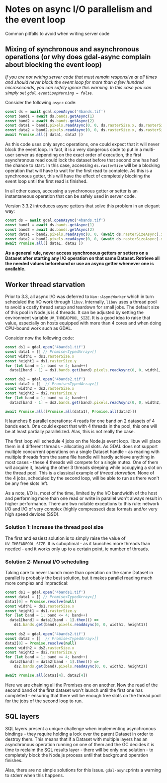 # Notes on async I/O parallelism and the event loop

Common pitfalls to avoid when writing server code

## Mixing of synchronous and asynchronous operations (or why does gdal-async complain about blocking the event loop)

*If you are not writing server code that must remain responsive at all times and should never block the event loop for more than a few hundred microseconds, you can safely ignore this warning. In this case you can simply set `gdal.eventLoopWarning = false`.*

Consider the following `async` code:
```js
const ds = await gdal.openAsync('4bands.tif')
const band1 = await ds.bands.getAsync(1)
const band2 = await ds.bands.getAsync(2)
const data1 = band1.pixels.readAsync(0, 0, ds.rasterSize.x, ds.rasterSize.y)
const data2 = band2.pixels.readAsync(0, 0, ds.rasterSize.x, ds.rasterSize.y)
await Promise.all([ data1, data2 ])
```

As this code uses only async operations, one could expect that it will never block the event loop. In fact, it is a very dangerous code to put in a multi-user server as depending on the exact order of execution, the first asynchronous read could lock the dataset before that second one has had the chance to start. In this case, accessing `ds.rasterSize` will be a blocking operation that will have to wait for the first read to complete. As this is a synchronous getter, this will have the effect of completely blocking the event loop until the first read is finished.

In all other cases, accessing a synchronous getter or setter is an instantaneous operation that can be safely used in server code.

Version 3.3.2 introduces async getters that solve this problem in an elegant way:

```js
const ds = await gdal.openAsync('4bands.tif')
const band1 = await ds.bands.getAsync(1)
const band2 = await ds.bands.getAsync(2)
const data1 = band2.pixels.readAsync(0, 0, (await ds.rasterSizeAsync).x, (await ds.rasterSizeAsync).y)
const data2 = band2.pixels.readAsync(0, 0, (await ds.rasterSizeAsync).x, (await ds.rasterSizeAsync).y)
await Promise.all([ data1, data2 ])
```

**As a general rule, never access synchronous getters or setters on a Dataset after starting any I/O operation on that same Dataset. Retrieve all the needed values beforehand or use an async getter whenever one is available.**

## Worker thread starvation

Prior to 3.3, all async I/O was deferred to `Nan::AsyncWorker` which in turn scheduled the I/O work through `libuv`.
Internally, `libuv` uses a thread pool to avoid a costly thread setup and teardown for small jobs. The default size of this pool in Node.js is 4 threads. It can be adjusted by setting the environment variable `UV_THREADPOOL_SIZE`. It is a good idea to raise that value, especially on hosts equipped with more than 4 cores and when doing CPU-bound work such as GDAL.

Consider now the following code:
```js
const ds1 = gdal.open('4bands1.tif')
const data1 = [] // Promise<TypedArray>[]
const width1 = ds1.rasterSize.x
const height1 = ds1.rasterSize.y
for (let band = 1; band <= 4; band++)
  data1[band - 1] = ds1.bands.get(band).pixels.readAsync(0, 0, width1, height1)

const ds2 = gdal.open('4bands2.tif')
const data2 = []  // Promise<TypedArray>[]
const width2 = ds2.rasterSize.x
const height2 = ds2.rasterSize.y
for (let band = 1; band <= 4; band++)
  data2[band - 1] = ds2.bands.get(band).pixels.readAsync(0, 0, width2, height2)

await Promise.all([Promise.all(data1), Promise.all(data2)])
```

It launches 8 parallel operations: 4 reads for one band on 2 datasets of 4 bands each. One could expect that with 4 threads in the pool, this one will be at least partially parallelized. Alas, this is not really the case.

The first loop will schedule 4 jobs on the Node.js event loop. libuv will place them in 4 different threads - allocating all slots. As GDAL does not support multiple concurrent operations on a single Dataset handle - as reading with multiple threads from the same file handle will hardly achieve anything in most cases - these 4 threads will compete for a single mutex. One of them will acquire it, leaving the other 3 threads sleeping while occupying a slot on the thread pool. This is a classical example of *thread starvation*. None of the 4 jobs, scheduled by the second loop, will be able to run as there won't be any free slots left.

As a note, I/O is, most of the time, limited by the I/O bandwidth of the host and performing more than one read or write in parallel won't always result in higher performance. There are two notable exceptions to this rule: network I/O and I/O of very complex (highly compressed) data formats and/or very high speed devices (SSD).

### Solution 1: Increase the thread pool size

The first and easiest solution is to simply raise the value of `UV_THREADPOOL_SIZE`. It is suboptimal - as it launches more threads than needed - and it works only up to a certain point, ie number of threads.

### Solution 2: Manual I/O scheduling

Taking care to never launch more than operation on the same Dataset in parallel is probably the best solution, but it makes parallel reading much more complex and impractical:
```js
const ds1 = gdal.open('4bands1.tif')
const data1 = [] // Promise<TypedArray>[]
data1[0] = Promise.resolve(null)
const width1 = ds1.rasterSize.x
const height1 = ds1.rasterSize.y
for (let band = 1; band <= 4; band++)
  data1[band] = data1[band - 1].then(() =>
    ds1.bands.get(band).pixels.readAsync(0, 0, width1, height1))
 
const ds2 = gdal.open('4bands2.tif')
const data2 = []  // Promise<TypedArray>[]
data2[0] = Promise.resolve(null)
const width2 = ds2.rasterSize.x
const height2 = ds2.rasterSize.y
for (let band = 1; band <= 4; band++)
  data2[band] = data2[band - 1].then(() =>
    ds2.bands.get(band).pixels.readAsync(0, 0, width2, height2))

await Promise.all(data1[4], data2[4])
```

Here we are chaining all the Promises one on another. Now the read of the second band of the first dataset won't launch until the first one has completed - ensuring that there will be enough free slots on the thread pool for the jobs of the second loop to run.

## SQL layers

SQL layers present a unique challenge when implementing asynchronous bindings - they require holding a lock over the parent Dataset in order to destroy them. This means that if a Dataset with multiple layers has an asynchronous operation running on one of them and the GC decides it is time to reclaim the SQL results layer - there will be only one solution - to completely block the Node.js process until that background operation finishes.

Alas, there are no simple solutions for this issue. `gdal-async`prints a warning to stderr when this happens.
 
